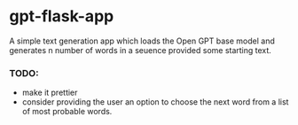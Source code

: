 # gpt-flask-app

A simple text generation app which loads the Open GPT base model and generates n number of words in a seuence provided some starting text.

### TODO:
- make it prettier
- consider providing the user an option to choose the next word from a list of most probable words. 
